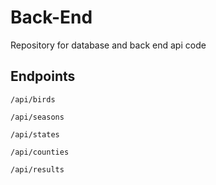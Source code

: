 # Back-End
Repository for database and back end api code

## Endpoints
`/api/birds`

`/api/seasons`

`/api/states`

`/api/counties`

`/api/results`
